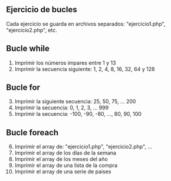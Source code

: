 Ejercicio de bucles
-------------------

Cada ejercicio se guarda en archivos separados: "ejercicio1.php", "ejercicio2.php", etc.

## Bucle while

  1. Imprimir los números impares entre 1 y 13
  2. Imprimir la secuencia siguiente: 1, 2, 4, 8, 16, 32, 64 y 128

## Bucle for

  3. Imprimir la siguiente secuencia: 25, 50, 75, ... 200
  4. Imprimir la secuencia:  0, 1, 2, 3, ... 999
  5. Imprimir la secuencia:  -100, -90, -80, ..., 80, 90, 100

## Bucle foreach

  6. Imprimir el array de: "ejercicio1.php", "ejercicio2.php", ...
  7. Imprimir el array de los días de la semana
  8. Imprimir el array de los meses del año
  9. Imprimir el array de una lista de la compra
  10. Imprimir el array de una serie de países
